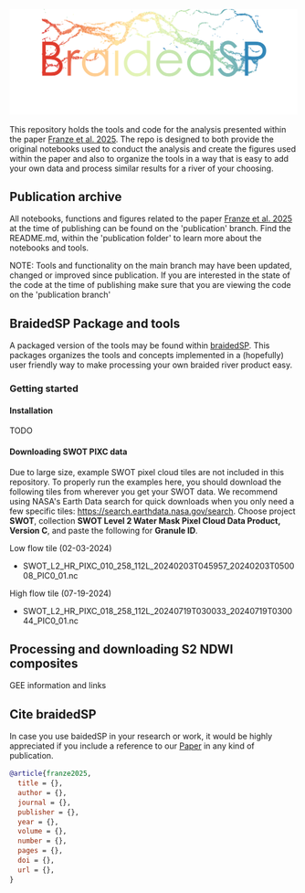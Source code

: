 ![BraidedSP](images/braidedsp.png)

This repository holds the tools and code for the analysis presented within the paper [Franze et al. 2025](link_to_DOI). The repo is designed to both provide the original notebooks used to conduct the analysis and create the figures used within the paper and also to organize the tools in a way that is easy to add your own data and process similar results for a river of your choosing.

## Publication archive
All notebooks, functions and figures related to the paper [Franze et al. 2025](link_to_DOI) at the time of publishing can be found on the 'publication' branch. Find the README.md, within the 'publication folder' to learn more about the notebooks and tools.

NOTE: Tools and functionality on the main branch may have been updated, changed or improved since publication. If you are interested in the state of the code at the time of publishing make sure that you are viewing the code on the 'publication branch'

## BraidedSP Package and tools
A packaged version of the tools may be found within [braidedSP](). This packages organizes the tools and concepts implemented in a (hopefully) user friendly way to make processing your own braided river product easy.

### Getting started

#### Installation
TODO

#### Downloading SWOT PIXC data
Due to large size, example SWOT pixel cloud tiles are not included in this repository. To properly run the examples here, you should download the following tiles from wherever you get your SWOT data. We recommend using NASA's Earth Data search for quick downloads when you only need a few specific tiles: https://search.earthdata.nasa.gov/search. Choose project **SWOT**, collection **SWOT Level 2 Water Mask Pixel Cloud Data Product, Version C**, and paste the following for **Granule ID**.

Low flow tile (02-03-2024)
- SWOT_L2_HR_PIXC_010_258_112L_20240203T045957_20240203T050008_PIC0_01.nc

High flow tile (07-19-2024)
- SWOT_L2_HR_PIXC_018_258_112L_20240719T030033_20240719T030044_PIC0_01.nc

## Processing and downloading S2 NDWI composites
GEE information and links


## Cite braidedSP

In case you use baidedSP in your research or work, it would be highly appreciated if you include a reference to our [Paper](link_to_DOI) in any kind of publication.

```bibtex
@article{franze2025,
  title = {},
  author = {},
  journal = {},
  publisher = {},
  year = {},
  volume = {},
  number = {},
  pages = {},
  doi = {},
  url = {},
}
```